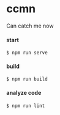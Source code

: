 # ccmn
Can catch me now

#### start
`$ npm run serve`
#### build
`$ npm run build`
#### analyze code
`$ npm run lint`